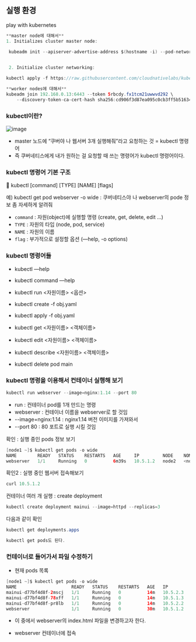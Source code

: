 ## 실행 환경

play with kubernetes

```java
**master node에 대해서**
1. Initializes cluster master node:

 kubeadm init --apiserver-advertise-address $(hostname -i) --pod-network-cidr 10.5.0.0/16
    

 2. Initialize cluster networking:

kubectl apply -f https://raw.githubusercontent.com/cloudnativelabs/kube-router/master/daemonset/kubeadm-kuberouter.yaml

**worker nodes에 대해서** 
kubeadm join 192.168.0.13:6443 --token 5rbcdy.fx1tcm21uwwvd292 \
    --discovery-token-ca-cert-hash sha256:cd906f3d87ea095c0cb3ff5b516345eae20ae3151df77e6ffbbe2bd90f2c841c
```

### kubectl이란?

![image](https://user-images.githubusercontent.com/47748246/156999464-d97f4b97-dd8a-48ba-8d21-807ba9469e3b.png)

- master 노드에 “쿠버야 나 웹서버 3개 실행해줘”라고 요청하는 것 = kubectl 명령어
- 즉 쿠버네티스에게 내가 원하는 걸 요청할 때 쓰는 명령어가 kubectl 명령어이다.

### kubectl 명령어 기본 구조

<aside>
📖 kubectl [command] [TYPE] [NAME] [flags]

예) kubectl get pod webserver -o wide
: 쿠버네티스야 나 webserver의 pode 정보 좀 자세하게 알려줘

</aside>

- `command` : 자원(object)에 실행할 명령 (create, get, delete, edit ...)
- `TYPE` :  자원의 타입 (node, pod, service)
- `NAME` : 자원의 이름
- `flag` :  부가적으로 설정할 옵션 (—help, -o options)

### kubectl 명령어들

- kubectl —help
- kubectl command —help

- kubectl run <자원이름> <옵션>
- kubectl create -f obj.yaml
- kubectl apply -f obj.yaml

- kubectl get <자원이름> <객체이름>
- kubectl edit <자원이름> <객체이름>
- kubectl describe <자원이름> <객체이름>

- kubectl delete pod main

### kubectl 명령을 이용해서 컨테이너 실행해 보기

```java
kubectl run webserver --image=nginx:1.14 --port 80
```

- run : 컨테이너 pod를 1개 만드는 명령
- webserver : 컨테이너 이름을 webserver로 할 것임
- --image=nginx:1.14   : nginx1.14 버전 이미지를 가져와서
- --port 80  : 80 포트로 실행 시킬 것임

확인 : 실행 중인 pods 정보 보기

```java
[node1 ~]$ kubectl get pods -o wide
NAME        READY   STATUS    RESTARTS   AGE     IP         NODE    NOMINATED NODE   READINESS GATES
webserver   1/1     Running   0          6m39s   10.5.1.2   node2   <none>           <none>
```

확인2 : 실행 중인 웹서버 접속해보기

```java
curl 10.5.1.2 
```

컨테이너 여러 개 실행 : create deployment

```java
kubectl create deployment mainui --image=httpd --replicas=3
```

다음과 같이 확인

```java
kubectl get deployments.apps

kubectl get pods도 된다. 
```

### 컨테이너로 들어가서 파일 수정하기

- 현재 pods 목록

```java
[node1 ~]$ kubectl get pods -o wide
NAME                     READY   STATUS    RESTARTS   AGE   IP         NODE    NOMINATED NODE   READINESS GATES
mainui-d77bf4d8f-2mscj   1/1     Running   0          14m   10.5.2.3   node3   <none>           <none>
mainui-d77bf4d8f-78xff   1/1     Running   0          14m   10.5.1.3   node2   <none>           <none>
mainui-d77bf4d8f-pr8lb   1/1     Running   0          14m   10.5.2.2   node3   <none>           <none>
webserver                1/1     Running   0          30m   10.5.1.2   node2   <none>           <none>
```

- 이 중에서 webserver의 index.html 파일을 변경하고자 한다.

- webserver 컨테이너에 접속
